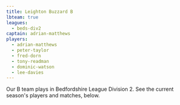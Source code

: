 ```yaml
---
title: Leighton Buzzard B
lbteam: true
leagues:
  - beds-div2
captain: adrian-matthews
players:
  - adrian-matthews
  - peter-taylor
  - fred-dorn
  - tony-readman
  - dominic-watson
  - lee-davies
---
```

Our B team plays in Bedfordshire League Division 2. See the current season's players and matches, below.